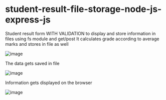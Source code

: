 # student-result-file-storage-node-js-express-js
Student result form WITH VALIDATION to display and store information in files using fs module and get/post
It calculates grade according to average marks and stores in file as well


![image](https://user-images.githubusercontent.com/73784118/203904498-0c4eeaec-eda7-4a09-b500-3522f3b8a43c.png)

The data gets saved in file

![image](https://user-images.githubusercontent.com/73784118/203905168-661afa7a-8755-47d2-8918-34321364e451.png)


Information gets displayed on the browser

![image](https://user-images.githubusercontent.com/73784118/203905245-550ccf7e-dd82-4bed-9504-0d3799ec9527.png)
